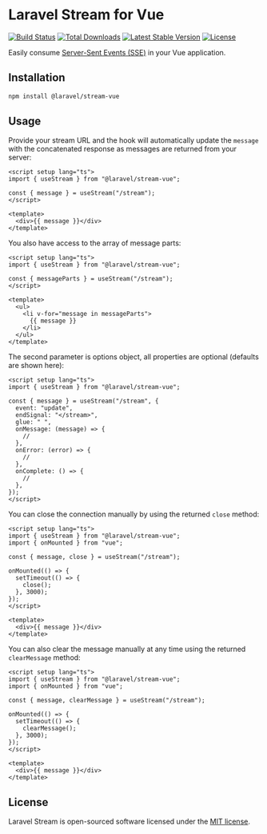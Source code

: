 # Laravel Stream for Vue

<p align="left">
<a href="https://github.com/laravel/stream/actions/workflows/tests.yml"><img src="https://github.com/laravel/stream/actions/workflows/tests.yml/badge.svg" alt="Build Status"></a>
<a href="https://www.npmjs.com/package/@laravel/stream-vue"><img src="https://img.shields.io/npm/dt/@laravel/stream-vue" alt="Total Downloads"></a>
<a href="https://www.npmjs.com/package/@laravel/stream-vue"><img src="https://img.shields.io/npm/v/@laravel/stream-vue" alt="Latest Stable Version"></a>
<a href="https://www.npmjs.com/package/@laravel/stream-vue"><img src="https://img.shields.io/npm/l/@laravel/stream-vue" alt="License"></a>
</p>

Easily consume [Server-Sent Events (SSE)](https://laravel.com/docs/responses#event-streams) in your Vue application.

## Installation

```bash
npm install @laravel/stream-vue
```

## Usage

Provide your stream URL and the hook will automatically update the `message` with the concatenated response as messages are returned from your server:

```vue
<script setup lang="ts">
import { useStream } from "@laravel/stream-vue";

const { message } = useStream("/stream");
</script>

<template>
  <div>{{ message }}</div>
</template>
```

You also have access to the array of message parts:

```vue
<script setup lang="ts">
import { useStream } from "@laravel/stream-vue";

const { messageParts } = useStream("/stream");
</script>

<template>
  <ul>
    <li v-for="message in messageParts">
      {{ message }}
    </li>
  </ul>
</template>
```

The second parameter is options object, all properties are optional (defaults are shown here):

```vue
<script setup lang="ts">
import { useStream } from "@laravel/stream-vue";

const { message } = useStream("/stream", {
  event: "update",
  endSignal: "</stream>",
  glue: " ",
  onMessage: (message) => {
    //
  },
  onError: (error) => {
    //
  },
  onComplete: () => {
    //
  },
});
</script>
```

You can close the connection manually by using the returned `close` method:

```vue
<script setup lang="ts">
import { useStream } from "@laravel/stream-vue";
import { onMounted } from "vue";

const { message, close } = useStream("/stream");

onMounted(() => {
  setTimeout(() => {
    close();
  }, 3000);
});
</script>

<template>
  <div>{{ message }}</div>
</template>
```

You can also clear the message manually at any time using the returned `clearMessage` method:

```vue
<script setup lang="ts">
import { useStream } from "@laravel/stream-vue";
import { onMounted } from "vue";

const { message, clearMessage } = useStream("/stream");

onMounted(() => {
  setTimeout(() => {
    clearMessage();
  }, 3000);
});
</script>

<template>
  <div>{{ message }}</div>
</template>
```

## License

Laravel Stream is open-sourced software licensed under the [MIT license](LICENSE.md).
